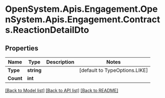 # OpenSystem.Apis.Engagement.OpenSystem.Apis.Engagement.Contracts.ReactionDetailDto

## Properties

Name | Type | Description | Notes
------------ | ------------- | ------------- | -------------
**Type** | **string** |  | [default to TypeOptions.LIKE]
**Count** | **int** |  | 

[[Back to Model list]](../README.md#documentation-for-models) [[Back to API list]](../README.md#documentation-for-api-endpoints) [[Back to README]](../README.md)

